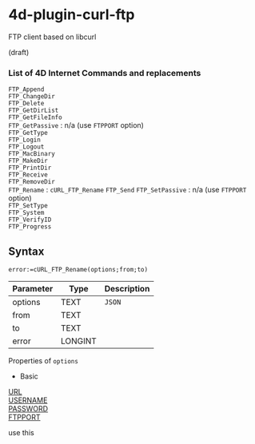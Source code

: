 # 4d-plugin-curl-ftp
FTP client based on libcurl

(draft)

### List of 4D Internet Commands and replacements

``FTP_Append``  
``FTP_ChangeDir``  
``FTP_Delete``  
``FTP_GetDirList``  
``FTP_GetFileInfo``  
``FTP_GetPassive`` : n/a (use ``FTPPORT`` option)  
``FTP_GetType``  
``FTP_Login``  
``FTP_Logout``  
``FTP_MacBinary``  
``FTP_MakeDir``  
``FTP_PrintDir``  
``FTP_Receive``  
``FTP_RemoveDir``  
``FTP_Rename`` : ``cURL_FTP_Rename``
``FTP_Send``
``FTP_SetPassive`` : n/a (use ``FTPPORT`` option)  
``FTP_SetType``  
``FTP_System``  
``FTP_VerifyID``  
``FTP_Progress``  

## Syntax

```
error:=cURL_FTP_Rename(options;from;to)
```

Parameter|Type|Description
------------|------------|----
options|TEXT|``JSON``
from|TEXT|
to|TEXT|
error|LONGINT|

Properties of ``options``

* Basic

[URL](https://curl.haxx.se/libcurl/c/CURLOPT_URL.html)   
[USERNAME](https://curl.haxx.se/libcurl/c/CURLOPT_USERNAME.html)  
[PASSWORD](https://curl.haxx.se/libcurl/c/CURLOPT_PASSWORD.html)  
[FTPPORT](https://curl.haxx.se/libcurl/c/CURLOPT_FTPPORT.html)  

use this 
